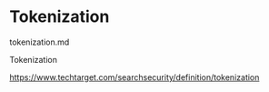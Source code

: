 # Tokenization

tokenization.md

Tokenization

https://www.techtarget.com/searchsecurity/definition/tokenization


